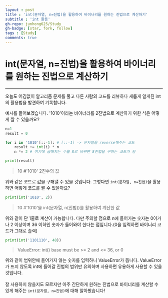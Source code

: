 ```yaml
---
layout : post
title : 'int(문자열, n=진법)을 활용하여 바이너리를 원하는 진법으로 계산하기'
subtitle : 'int 활용'
gh-repo: junhong625/Study
gh-badge: [star, fork, follow]
tags : [Study]
comments: true
---
```


# int(문자열, n=진법)을 활용하여 바이너리를 원하는 진법으로 계산하기
- - - 

오늘도 어김없이 알고리즘 문제를 풀고 다른 사람의 코드를 리뷰하다 새롭게 알게된 int의 활용법을 발견하여 기록합니다.
<br>  

예시를 들어보겠습니다.
'1010'이라는 바이너리를 2진법으로 계산하기 위한 식은 어떻게 짤 수 있을까요?
```python
n=1
result = 0

for i in '1010'[::-1]: # [::-1] -> 문자열을 reverse해주는 코드
    result += int(i) * n
    n *= 2 # 여기에 곱해지는 수를 8로 바꾸면 8진법을 구하는 코드가 됨

print(result)
```
> 10 #'1010' 2진수의 값 

위와 같은 코드로 값을 구해낼 수 있을 것입니다. 그렇다면 `int(문자열, n=진법)`을 활용하면 어떻게 코드를 짤 수 있을까요?

```python
print(int('1010', 2))
```
> 10 #'1010'을 int(문자열, n(진법))를 활용하여 계산한 값

위와 같이 단 1줄로 계산이 가능합니다.
다만 주의할 점으로 n에 들어가는 숫자는 0이거나 2 이상이며 36 이하인 숫자가 들어와야 한다는 점입니다.(0을 입력하면 바이너리 코드가 그대로 출력)
```python
print(int('1101110', 48))
```
> ValueError: int() base must be >= 2 and <= 36, or 0

위와 같이 범위안에 들어가지 않는 숫자를 입력하니 ValueError가 뜹니다.
ValueError가 뜨지 않도록 int에 들어갈 진법의 범위만 유의하며 사용하면 유용하게 사용할 수 있을 것입니다.
<br>
<br>
잘 사용하지 않을지도 모르지만 아주 간단하게 원하는 진법으로 바이너리를 계산할 수 있게 해주는 `int(문자열, n=진법)`에 대해 알아봤습니다!
